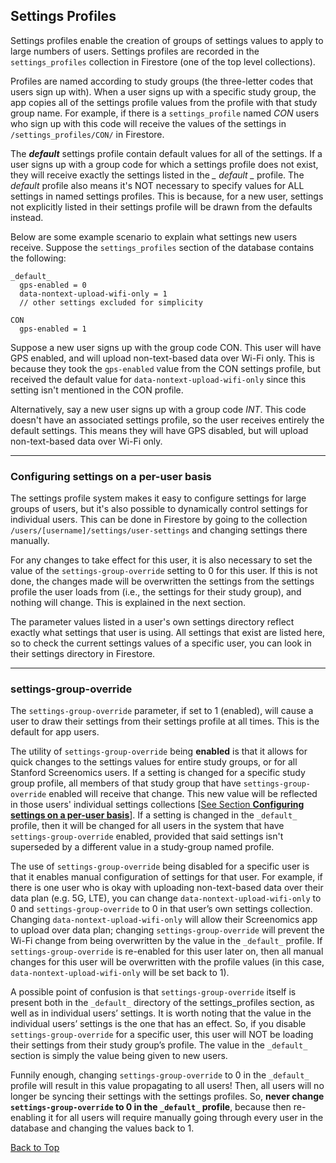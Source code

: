 ## Settings Profiles

Settings profiles enable the creation of groups of settings values to apply to large numbers of users. Settings profiles are recorded in the `settings_profiles` collection in Firestore (one of the top level collections). 

Profiles are named according to study groups (the three-letter codes that users sign up with). When a user signs up with a specific study group, the app copies all of the settings profile values from the profile with that study group name. For example, if there is a `settings_profile` named *CON* users who sign up with this code will receive the values of the settings in `/settings_profiles/CON/` in Firestore. 

The *__default__* settings profile contain default values for all of the settings. If a user signs up with a group code for which a settings profile does not exist, they will receive exactly the settings listed in the *_ _default_ _* profile. The *_default_* profile also means it's NOT necessary to specify values for ALL settings in named settings profiles. This is because, for a new user, settings not explicitly listed in their settings profile will be drawn from the defaults instead.

Below are some example scenario to explain what settings new users receive. Suppose the `settings_profiles` section of the database contains the following:

```
_default_
  gps-enabled = 0
  data-nontext-upload-wifi-only = 1
  // other settings excluded for simplicity

CON
  gps-enabled = 1
```

Suppose a new user signs up with the group code CON. This user will have GPS enabled, and will upload non-text-based data over Wi-Fi only. This is because they took the `gps-enabled` value from the CON settings profile, but received the default value for `data-nontext-upload-wifi-only` since this setting isn't mentioned in the CON profile. 

Alternatively, say a new user signs up with a group code *INT*. This code doesn't have an associated settings profile, so the user receives entirely the default settings. This means they will have GPS disabled, but will upload non-text-based data over Wi-Fi only. 

---

### Configuring settings on a per-user basis

The settings profile system makes it easy to configure settings for large groups of users, but it's also possible to dynamically control settings for individual users. This can be done in Firestore by going to the collection `/users/[username]/settings/user-settings` and changing settings there manually.

For any changes to take effect for this user, it is also necessary to set the value of the `settings-group-override` setting to 0 for this user. If this is not done, the changes made will be overwritten the settings from the settings profile the user loads from (i.e., the settings for their study group), and nothing will change. This is explained in the next section. 

The parameter values listed in a user's own settings directory reflect exactly what settings that user is using. All settings that exist are listed here, so to check the current settings values of a specific user, you can look in their settings directory in Firestore. 

---

### settings-group-override

The `settings-group-override` parameter, if set to 1 (enabled), will cause a user to draw their settings from their settings profile at all times. This is the default for app users. 

The utility of `settings-group-override` being **enabled** is that it allows for quick changes to the settings values for entire study groups, or for all Stanford Screenomics users. If a setting is changed for a specific study group profile, all members of that study group that have `settings-group-override` enabled will receive that change. This new value will be reflected in those users' individual settings collections [[See Section **Configuring settings on a per-user basis**](#Configuring-settings-on-a-per-user-basis)]. If a setting is changed in the `_default_` profile, then it will be changed for all users in the system that have `settings-group-override` enabled, provided that said settings isn't superseded by a different value in a study-group named profile. 

The use of `settings-group-override` being disabled for a specific user is that it enables manual configuration of settings for that user. For example, if there is one user who is okay with uploading non-text-based data over their data plan (e.g. 5G, LTE), you can change `data-nontext-upload-wifi-only` to 0 and `settings-group-override` to 0 in that user’s own settings collection. Changing `data-nontext-upload-wifi-only` will allow their Screenomics app to upload over data plan; changing `settings-group-override` will prevent the Wi-Fi change from being overwritten by the value in the `_default_` profile. If `settings-group-override` is re-enabled for this user later on, then all manual changes for this user will be overwritten with
the profile values (in this case, `data-nontext-upload-wifi-only` will be set back to 1).

A possible point of confusion is that `settings-group-override` itself is present both in the
`_default_` directory of the settings_profiles section, as well as in individual users’ settings. It is worth noting that the value in the individual users’ settings is the one that has an effect. So, if you disable `settings-group-override` for a specific user, this user will NOT be loading their settings from their study group’s profile. The value in the `_default_` section is simply the value being given to new users.

Funnily enough, changing `settings-group-override` to 0 in the `_default_` profile will result in this value propagating to all users! Then, all users will no longer be syncing their settings with the settings profiles. So, **never change `settings-group-override` to 0 in the `_default_` profile**, because then re-enabling it for all users will require manually going through every user in the database and changing the values back to 1.


[Back to Top](#Settings-Profiles)
